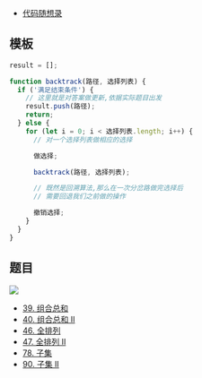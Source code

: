 - [代码随想录](https://programmercarl.com/)

## 模板

```js
result = [];

function backtrack(路径, 选择列表) {
  if ('满足结束条件') {
    // 这里就是对答案做更新,依据实际题目出发
    result.push(路径);
    return;
  } else {
    for (let i = 0; i < 选择列表.length; i++) {
      // 对一个选择列表做相应的选择

      做选择;

      backtrack(路径, 选择列表);

      // 既然是回溯算法,那么在一次分岔路做完选择后
      // 需要回退我们之前做的操作

      撤销选择;
    }
  }
}
```

## 题目

![](https://img-blog.csdnimg.cn/20210219192050666.png)

- [39. 组合总和](https://leetcode-cn.com/problems/combination-sum/)
- [40. 组合总和 II](https://leetcode-cn.com/problems/combination-sum-ii/)
- [46. 全排列](https://leetcode-cn.com/problems/permutations/)
- [47. 全排列 II](https://leetcode-cn.com/problems/permutations-ii/)
- [78. 子集](https://leetcode-cn.com/problems/subsets/)
- [90. 子集 II](https://leetcode-cn.com/problems/subsets-ii/)

